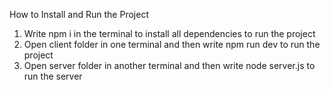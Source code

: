 How to Install and Run the Project

1. Write npm i in the terminal to install all dependencies to run the project
2. Open client folder in one terminal and then write npm run dev to run the project
3. Open server folder in another terminal and then write node server.js to run the server

